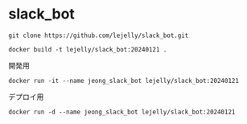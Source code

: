# slack_bot

```
git clone https://github.com/lejelly/slack_bot.git
```

```
docker build -t lejelly/slack_bot:20240121 .
```

開発用
```
docker run -it --name jeong_slack_bot lejelly/slack_bot:20240121
```

デプロイ用
```
docker run -d --name jeong_slack_bot lejelly/slack_bot:20240121
```

